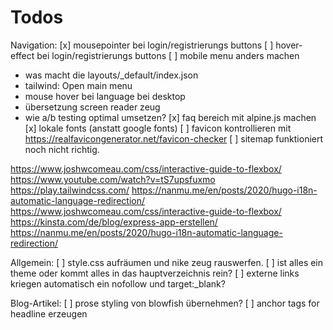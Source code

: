 # Todos

Navigation:
[x] mousepointer bei login/registrierungs buttons
[ ] hover-effect bei login/registrierungs buttons
[ ] mobile menu anders machen


- was macht die layouts/_default/index.json
- tailwind: <span class="absolute -inset-0.5"></span>
              <span class="sr-only">Open main menu</span>
- mouse hover bei language bei desktop
- übersetzung screen reader zeug
- wie a/b testing optimal umsetzen? 
[x] faq bereich mit alpine.js machen
[x] lokale fonts (anstatt google fonts)
[ ] favicon kontrollieren mit https://realfavicongenerator.net/favicon-checker
[ ] sitemap funktioniert noch nicht richtig.

https://www.joshwcomeau.com/css/interactive-guide-to-flexbox/
https://www.youtube.com/watch?v=tS7upsfuxmo
https://play.tailwindcss.com/
https://nanmu.me/en/posts/2020/hugo-i18n-automatic-language-redirection/
https://www.joshwcomeau.com/css/interactive-guide-to-flexbox/
https://kinsta.com/de/blog/express-app-erstellen/
https://nanmu.me/en/posts/2020/hugo-i18n-automatic-language-redirection/

Allgemein:
[ ] style.css aufräumen und nike zeug rauswerfen.
[ ] ist alles ein theme oder kommt alles in das hauptverzeichnis rein?
[ ] externe links kriegen automatisch ein nofollow und target:_blank?

Blog-Artikel:
[ ] prose styling von blowfish übernehmen?
[ ] anchor tags for headline erzeugen